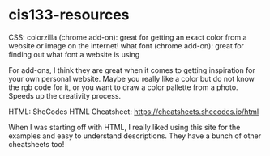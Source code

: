 # cis133-resources

CSS:
colorzilla (chrome add-on): great for getting an exact color from a website or image on the internet!
what font (chrome add-on): great for finding out what font a website is using

For add-ons, I think they are great when it comes to getting inspiration for your own personal website. Maybe you really like a color but 
do not know the rgb code for it, or you want to draw a color pallette from a photo. Speeds up the creativity process.

HTML:
SheCodes HTML Cheatsheet: https://cheatsheets.shecodes.io/html 

When I was starting off with HTML, I really liked using this site for the examples and easy to understand descriptions. They have a bunch of other cheatsheets too!
